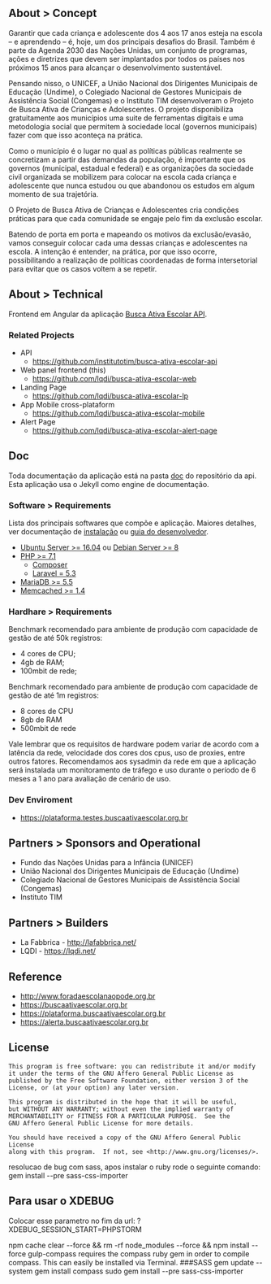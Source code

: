 ## About > Concept

Garantir que cada criança e adolescente dos 4 aos 17 anos esteja na escola – e aprendendo – é, hoje, um dos principais desafios do Brasil. Também é parte da Agenda 2030 das Nações Unidas, um conjunto de programas, ações e diretrizes que devem ser implantados por todos os países nos próximos 15 anos para alcançar o desenvolvimento sustentável.

Pensando nisso, o UNICEF, a União Nacional dos Dirigentes Municipais de Educação (Undime), o Colegiado Nacional de Gestores Municipais de Assistência Social (Congemas) e o Instituto TIM desenvolveram o Projeto de Busca Ativa de Crianças e Adolescentes. O projeto disponibiliza gratuitamente aos municípios uma suite de ferramentas digitais e uma metodologia social que permitem à sociedade local (governos municipais) fazer com que isso aconteça na prática.

Como o município é o lugar no qual as políticas públicas realmente se concretizam a partir das demandas da população, é importante que os governos (municipal, estadual e federal) e as organizações da sociedade civil organizada se mobilizem para colocar na escola cada criança e adolescente que nunca estudou ou que abandonou os estudos em algum momento de sua trajetória.

O Projeto de Busca Ativa de Crianças e Adolescentes cria condições práticas para que cada comunidade se engaje pelo fim da exclusão escolar.

Batendo de porta em porta e mapeando os motivos da exclusão/evasão, vamos conseguir colocar cada uma dessas crianças e adolescentes na escola. A intenção é entender, na prática, por que isso ocorre, possibilitando a realização de políticas coordenadas de forma intersetorial para evitar que os casos voltem a se repetir.

## About > Technical 

Frontend em Angular da aplicação [Busca Ativa Escolar API](https://github.com/lqdi/busca-ativa-escolar-api).

### Related Projects

* API 
  * https://github.com/institutotim/busca-ativa-escolar-api
* Web panel frontend (this)
  * https://github.com/lqdi/busca-ativa-escolar-web
* Landing Page
  * https://github.com/lqdi/busca-ativa-escolar-lp
* App Mobile cross-plataform
  * https://github.com/lqdi/busca-ativa-escolar-mobile
* Alert Page
  * https://github.com/lqdi/busca-ativa-escolar-alert-page

## Doc
Toda documentação da aplicação está na pasta [doc](https://github.com/institutotim/busca-ativa-escolar-api/tree/master/doc) do repositório da api. Esta aplicação usa o Jekyll como engine de documentação.

### Software > Requirements
Lista dos principais softwares que compõe e aplicação. Maiores detalhes, ver documentação de [instalação](doc/deploy.md) ou [guia do desenvolvedor](doc/developer_guide.md).

- [Ubuntu Server >= 16.04](http://www.ubuntu.com) ou [Debian Server >= 8](https://www.debian.org.)
- [PHP >= 7.1](http://php.net)
	- [Composer](https://getcomposer.org)
	- [Laravel = 5.3](https://laravel.com)
- [MariaDB >= 5.5](https://www.mariadb.org/)
- [Memcached >= 1.4](https://memcached.org)


### Hardhare > Requirements

Benchmark recomendado para ambiente de produção com capacidade de gestão de até 50k registros:

*  4 cores de CPU;
* 4gb de RAM;
* 100mbit de rede;

Benchmark recomendado para ambiente de produção com capacidade de gestão de até 1m registros:

* 8 cores de CPU
* 8gb de RAM
* 500mbit de rede

Vale lembrar que os requisitos de hardware podem variar de acordo com a latência da rede, velocidade dos cores dos cpus, uso de proxies, entre outros fatores. Recomendamos aos sysadmin da rede em que a aplicação será instalada um monitoramento de tráfego e uso durante o período de 6 meses a 1 ano para avaliação de cenário de uso.


### Dev Enviroment
* https://plataforma.testes.buscaativaescolar.org.br

## Partners > Sponsors and Operational 

* Fundo das Nações Unidas para a Infância (UNICEF)
* União Nacional dos Dirigentes Municipais de Educação (Undime)
* Colegiado Nacional de Gestores Municipais de Assistência Social (Congemas)
* Instituto TIM

## Partners > Builders

* La Fabbrica - http://lafabbrica.net/
* LQDI - https://lqdi.net/

## Reference
* http://www.foradaescolanaopode.org.br
* https://buscaativaescolar.org.br
* https://plataforma.buscaativaescolar.org.br
* https://alerta.buscaativaescolar.org.br


## License

    This program is free software: you can redistribute it and/or modify
    it under the terms of the GNU Affero General Public License as
    published by the Free Software Foundation, either version 3 of the
    License, or (at your option) any later version.

    This program is distributed in the hope that it will be useful,
    but WITHOUT ANY WARRANTY; without even the implied warranty of
    MERCHANTABILITY or FITNESS FOR A PARTICULAR PURPOSE.  See the
    GNU Affero General Public License for more details.

    You should have received a copy of the GNU Affero General Public License
    along with this program.  If not, see <http://www.gnu.org/licenses/>.
    
resolucao de bug com sass, apos instalar o ruby rode o seguinte comando: gem install --pre sass-css-importer

## Para usar o XDEBUG 
Colocar esse parametro no fim da url:
?XDEBUG_SESSION_START=PHPSTORM 

npm cache clear --force && rm -rf node_modules --force && npm install --force
gulp-compass requires the compass ruby gem in order to compile compass. This can easily be installed via Terminal.
###SASS
gem update --system
gem install compass
sudo gem install --pre sass-css-importer